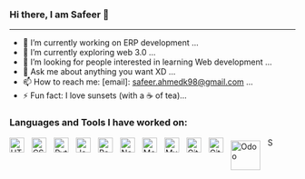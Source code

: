 ### Hi there, I am Safeer 👋
***

- 🔭 I’m currently working on ERP development ...
- 🌱 I’m currently exploring web 3.0 ...
- 🤔 I’m looking for people interested in learning Web development ...
- 💬 Ask me about anything you want XD ...
- 📫 How to reach me: [email]: <safeer.ahmedk98@gmail.com> ...
- ⚡ Fun fact: I love sunsets (with a ☕ of tea)...

### Languages and Tools I have worked on:

<img align="left" alt="HTML5" width="26px" src="https://cdn.jsdelivr.net/gh/devicons/devicon/icons/html5/html5-original.svg" style="padding-right:10px;" />
<img align="left" alt="CSS3" width="26px" src="https://cdn.jsdelivr.net/gh/devicons/devicon/icons/css3/css3-original.svg" style="padding-right:10px;" />
<img align="left" alt="Python" width="26px" src="https://upload.wikimedia.org/wikipedia/commons/thumb/1/1f/Python_logo_01.svg/800px-Python_logo_01.svg.png" style="padding-right:10px;" />
<img align="left" alt="JavaScript" width="26px" src="https://cdn.jsdelivr.net/gh/devicons/devicon/icons/javascript/javascript-original.svg" style="padding-right:10px;" />
<img align="left" alt="React" width="26px" src="https://cdn.jsdelivr.net/gh/devicons/devicon/icons/react/react-original.svg" style="padding-right:10px;" />
<img align="left" alt="Node.js" width="26px" src="https://cdn.jsdelivr.net/gh/devicons/devicon/icons/nodejs/nodejs-original.svg" style="padding-right:10px;" />
<img align="left" alt="MongoDB" width="26px" src="https://cdn.jsdelivr.net/gh/devicons/devicon/icons/mongodb/mongodb-original.svg" style="padding-right:10px;" />
<img align="left" alt="MySQL" width="26px" src="https://cdn.jsdelivr.net/gh/devicons/devicon/icons/mysql/mysql-original.svg" style="padding-right:10px;" />
<img align="left" alt="Git" width="26px" src="https://cdn.jsdelivr.net/gh/devicons/devicon/icons/git/git-original.svg" style="padding-right:10px;" />
<img align="left" alt="GitHub" width="26px" src="https://user-images.githubusercontent.com/3369400/139448065-39a229ba-4b06-434b-bc67-616e2ed80c8f.png" style="padding-right:10px;" />
<img align="left" alt="Odoo" width="52px" src="https://upload.wikimedia.org/wikipedia/commons/thumb/5/50/Odoo_logo.svg/2560px-Odoo_logo.svg.png" style="padding-right:10px;margin-top:5px" />
<img align="left" alt="Solidity" width="16px" src="https://upload.wikimedia.org/wikipedia/commons/thumb/9/98/Solidity_logo.svg/1200px-Solidity_logo.svg.png" style="padding-right:10px;" />
